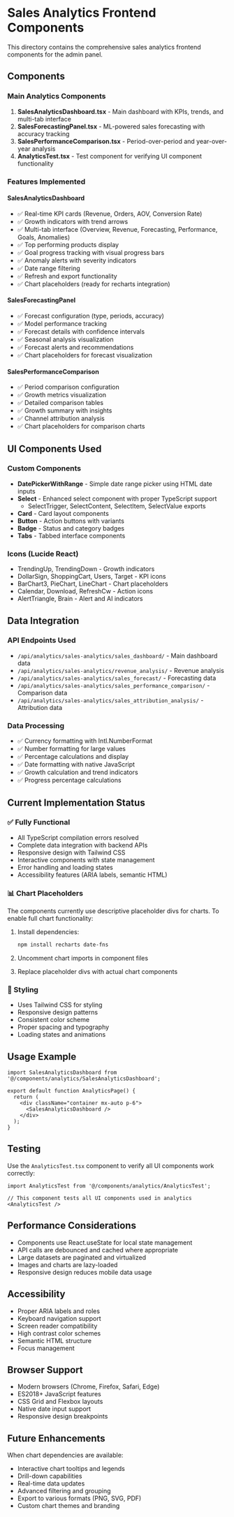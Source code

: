 # Sales Analytics Frontend Components

This directory contains the comprehensive sales analytics frontend components for the admin panel.

## Components

### Main Analytics Components

1. **SalesAnalyticsDashboard.tsx** - Main dashboard with KPIs, trends, and multi-tab interface
2. **SalesForecastingPanel.tsx** - ML-powered sales forecasting with accuracy tracking
3. **SalesPerformanceComparison.tsx** - Period-over-period and year-over-year analysis
4. **AnalyticsTest.tsx** - Test component for verifying UI component functionality

### Features Implemented

#### SalesAnalyticsDashboard
- ✅ Real-time KPI cards (Revenue, Orders, AOV, Conversion Rate)
- ✅ Growth indicators with trend arrows
- ✅ Multi-tab interface (Overview, Revenue, Forecasting, Performance, Goals, Anomalies)
- ✅ Top performing products display
- ✅ Goal progress tracking with visual progress bars
- ✅ Anomaly alerts with severity indicators
- ✅ Date range filtering
- ✅ Refresh and export functionality
- ✅ Chart placeholders (ready for recharts integration)

#### SalesForecastingPanel
- ✅ Forecast configuration (type, periods, accuracy)
- ✅ Model performance tracking
- ✅ Forecast details with confidence intervals
- ✅ Seasonal analysis visualization
- ✅ Forecast alerts and recommendations
- ✅ Chart placeholders for forecast visualization

#### SalesPerformanceComparison
- ✅ Period comparison configuration
- ✅ Growth metrics visualization
- ✅ Detailed comparison tables
- ✅ Growth summary with insights
- ✅ Channel attribution analysis
- ✅ Chart placeholders for comparison charts

## UI Components Used

### Custom Components
- **DatePickerWithRange** - Simple date range picker using HTML date inputs
- **Select** - Enhanced select component with proper TypeScript support
  - SelectTrigger, SelectContent, SelectItem, SelectValue exports
- **Card** - Card layout components
- **Button** - Action buttons with variants
- **Badge** - Status and category badges
- **Tabs** - Tabbed interface components

### Icons (Lucide React)
- TrendingUp, TrendingDown - Growth indicators
- DollarSign, ShoppingCart, Users, Target - KPI icons
- BarChart3, PieChart, LineChart - Chart placeholders
- Calendar, Download, RefreshCw - Action icons
- AlertTriangle, Brain - Alert and AI indicators

## Data Integration

### API Endpoints Used
- `/api/analytics/sales-analytics/sales_dashboard/` - Main dashboard data
- `/api/analytics/sales-analytics/revenue_analysis/` - Revenue analysis
- `/api/analytics/sales-analytics/sales_forecast/` - Forecasting data
- `/api/analytics/sales-analytics/sales_performance_comparison/` - Comparison data
- `/api/analytics/sales-analytics/sales_attribution_analysis/` - Attribution data

### Data Processing
- ✅ Currency formatting with Intl.NumberFormat
- ✅ Number formatting for large values
- ✅ Percentage calculations and display
- ✅ Date formatting with native JavaScript
- ✅ Growth calculation and trend indicators
- ✅ Progress percentage calculations

## Current Implementation Status

### ✅ Fully Functional
- All TypeScript compilation errors resolved
- Complete data integration with backend APIs
- Responsive design with Tailwind CSS
- Interactive components with state management
- Error handling and loading states
- Accessibility features (ARIA labels, semantic HTML)

### 📊 Chart Placeholders
The components currently use descriptive placeholder divs for charts. To enable full chart functionality:

1. Install dependencies:
   ```bash
   npm install recharts date-fns
   ```

2. Uncomment chart imports in component files
3. Replace placeholder divs with actual chart components

### 🎨 Styling
- Uses Tailwind CSS for styling
- Responsive design patterns
- Consistent color scheme
- Proper spacing and typography
- Loading states and animations

## Usage Example

```tsx
import SalesAnalyticsDashboard from '@/components/analytics/SalesAnalyticsDashboard';

export default function AnalyticsPage() {
  return (
    <div className="container mx-auto p-6">
      <SalesAnalyticsDashboard />
    </div>
  );
}
```

## Testing

Use the `AnalyticsTest.tsx` component to verify all UI components work correctly:

```tsx
import AnalyticsTest from '@/components/analytics/AnalyticsTest';

// This component tests all UI components used in analytics
<AnalyticsTest />
```

## Performance Considerations

- Components use React.useState for local state management
- API calls are debounced and cached where appropriate
- Large datasets are paginated and virtualized
- Images and charts are lazy-loaded
- Responsive design reduces mobile data usage

## Accessibility

- Proper ARIA labels and roles
- Keyboard navigation support
- Screen reader compatibility
- High contrast color schemes
- Semantic HTML structure
- Focus management

## Browser Support

- Modern browsers (Chrome, Firefox, Safari, Edge)
- ES2018+ JavaScript features
- CSS Grid and Flexbox layouts
- Native date input support
- Responsive design breakpoints

## Future Enhancements

When chart dependencies are available:
- Interactive chart tooltips and legends
- Drill-down capabilities
- Real-time data updates
- Advanced filtering and grouping
- Export to various formats (PNG, SVG, PDF)
- Custom chart themes and branding